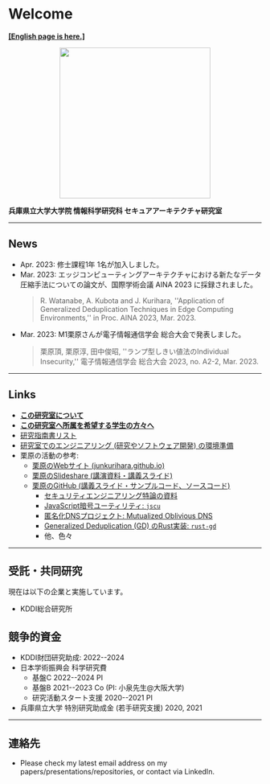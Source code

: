 # Welcome

[**[English page is here.]**](./en.md)

<div align="center">
<img src="./images/logo.png" width="300" text="Logo 2020">
</div>

**兵庫県立大学大学院 情報科学研究科 セキュアアーキテクチャ研究室**

---

## News

- Apr. 2023: 修士課程1年 1名が加入しました。
- Mar. 2023: エッジコンピューティングアーキテクチャにおける新たなデータ圧縮手法についての論文が、国際学術会議 AINA 2023 に採録されました。
  > R. Watanabe, A. Kubota and J. Kurihara, ''Application of Generalized Deduplication Techniques in Edge Computing Environments,'' in Proc. AINA 2023, Mar. 2023.
- Mar. 2023: M1栗原さんが電子情報通信学会 総合大会で発表しました。
  > 栗原頂, 栗原淳, 田中俊昭, ''ランプ型しきい値法のIndividual Insecurity,'' 電子情報通信学会 総合大会 2023, no. A2-2, Mar. 2023.

---

## Links

- [**この研究室について**](./ja/about.md)
- [**この研究室へ所属を希望する学生の方々へ**](./ja/to-students.md)
- [研究指南書リスト](./ja/research-guides.md)
- [研究室でのエンジニアリング (研究やソフトウェア開発) の環境準備](./ja/engineering-env.md)
- 栗原の活動の参考:
  - [栗原のWebサイト (junkurihara.github.io)](https://junkurihara.github.io/)
  - [栗原のSlideshare (講演資料・講義スライド)](https://www.slideshare.net/JunKurihara2)
  - [栗原のGitHub (講義スライド・サンプルコード、ソースコード)](https://github.com/junkurihara)
    - [セキュリティエンジニアリング特論の資料](https://github.com/junkurihara/lecture-security_engineering)
    - [JavaScript暗号ユーティリティ: `jscu`](https://github.com/junkurihara/jscu)
    - [匿名化DNSプロジェクト: Mutualized Oblivious DNS](https://junkurihara.github.io/dns/)
    - [Generalized Deduplication (GD) のRust実装: `rust-gd`](https://github.com/junkurihara/rust-gd)
    - 他、色々

---

## 受託・共同研究

現在は以下の企業と実施しています。

- KDDI総合研究所

## 競争的資金

- KDDI財団研究助成: 2022--2024
- 日本学術振興会 科学研究費
  - 基盤C 2022--2024 PI
  - 基盤B 2021--2023 Co (PI: 小泉先生@大阪大学)
  - 研究活動スタート支援 2020--2021 PI
- 兵庫県立大学 特別研究助成金 (若手研究支援) 2020, 2021

---

## 連絡先

- Please check my latest email address on my papers/presentations/repositories, or contact via LinkedIn.
